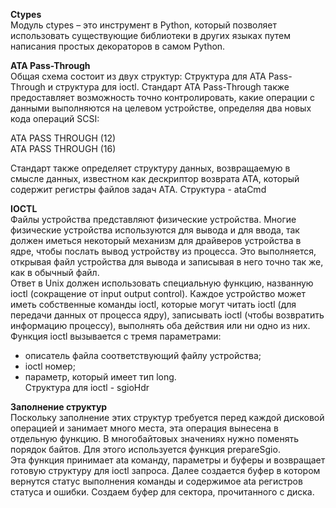 <b>Ctypes</b><br>
Модуль ctypes – это инструмент в Python, который позволяет использовать 
существующие библиотеки в других языках путем написания простых 
декораторов в самом Python. <br>

<b>ATA Pass-Through</b><br>
Общая схема состоит из двух структур: Структура для ATA Pass-Through 
и структура для ioctl. 
Стандарт ATA Pass-Through также предоставляет возможность точно контролировать, 
какие операции с данными выполняются на целевом устройстве, определяя два новых 
кода операций SCSI:

ATA PASS THROUGH (12)<br>
ATA PASS THROUGH (16)<br>

Стандарт также определяет структуру данных, 
возвращаемую в смысле данных, известном как дескриптор возврата ATA, 
который содержит регистры файлов задач ATA.
Структура - ataCmd

<b>IOCTL</b><br>
Файлы устройства представляют физические устройства. 
Многие физические устройства используются для вывода и для ввода, 
так должен иметься некоторый механизм для драйверов устройства в ядре, 
чтобы послать вывод устройству из процесса. 
Это выполняется, открывая файл устройства для вывода и записывая в него точно так же,
как в обычный файл. <br>
Ответ в Unix должен использовать специальную функцию, названную ioctl 
(сокращение от input output control). 
Каждое устройство может иметь собственные команды ioctl, которые могут читать ioctl 
(для передачи данных от процесса ядру), записывать ioctl 
(чтобы возвратить информацию процессу), выполнять оба действия или ни одно из них. 
Функция ioctl вызывается с тремя параметрами: 
 - описатель файла соответствующий файлу устройства; 
 - ioctl номер; 
 - параметр, который имеет тип long. <br>
 Структура для ioctl - sgioHdr
 
 <b>Заполнение структур</b><br>
 Поскольку заполнение этих структур требуется перед каждой дисковой операцией и 
 занимает много места, эта операция вынесена в отдельную функцию. В многобайтовых 
 значениях нужно поменять порядок байтов. Для этого используется функция prepareSgio.
 <br>
 Эта функция принимает ata команду, параметры и буферы и возвращает 
 готовую структуру для ioctl запроса. Далее создается буфер в котором 
 вернутся статус выполнения команды и содержимое ata регистров статуса и ошибки. 
 Создаем буфер для сектора, прочитанного с диска.
 
 
 

